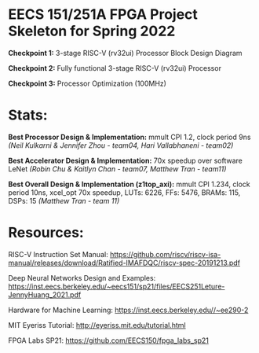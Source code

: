 # EECS 151/251A FPGA Project Skeleton for Spring 2022

**Checkpoint 1:** 3-stage RISC-V (rv32ui) Processor Block Design Diagram

**Checkpoint 2:** Fully functional 3-stage RISC-V (rv32ui) Processor

**Checkpoint 3:** Processor Optimization (100MHz)


# Stats:

**Best Processor Design & Implementation:** mmult CPI 1.2, clock period 9ns _(Neil Kulkarni & Jennifer Zhou - team04, Hari Vallabhaneni - team02)_

**Best Accelerator Design & Implementation:** 70x speedup over software LeNet _(Robin Chu & Kaitlyn Chan - team07, Matthew Tran - team11)_

**Best Overall Design & Implementation (z1top_axi):** mmult CPI 1.234, clock period 10ns, xcel_opt 70x speedup, LUTs: 6226, FFs: 5476, BRAMs: 115, DSPs: 15 _(Matthew Tran - team 11)_

# Resources:

RISC-V Instruction Set Manual: https://github.com/riscv/riscv-isa-manual/releases/download/Ratified-IMAFDQC/riscv-spec-20191213.pdf

Deep Neural Networks Design and Examples: https://inst.eecs.berkeley.edu/~eecs151/sp21/files/EECS251Leture-JennyHuang_2021.pdf

Hardware for Machine Learning: https://inst.eecs.berkeley.edu//~ee290-2

MIT Eyeriss Tutorial: http://eyeriss.mit.edu/tutorial.html

FPGA Labs SP21: https://github.com/EECS150/fpga_labs_sp21
